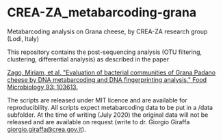 # CREA-ZA_metabarcoding-grana
Metabarcoding analysis on Grana cheese, by CREA-ZA research group (Lodi, Italy)

This repository contains the post-sequencing analysis (OTU filtering, clustering, differential analysis) as described in the paper 

[Zago, Miriam, et al. "Evaluation of bacterial communities of Grana Padano cheese by DNA metabarcoding and DNA fingerprinting analysis." Food Microbiology 93: 103613.](https://www.sciencedirect.com/science/article/pii/S0740002020302021)

The scripts are released under MIT licence and are available for reproducibility. All scripts expect metabarcoding data to be put in a /data subfolder. At the time of writing (July 2020) the original data will not be released and are available on request (write to dr. Giorgio Giraffa giorgio.giraffa@crea.gov.it).
